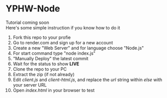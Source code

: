 # YPHW-Node

Tutorial coming soon  
Here's some simple instruction if you know how to do it  
1. Fork this repo to your profie  
2. Go to render.com and sign up for a new account  
3. Create a new "Web Server" and for language choose "Node.js"  
4. For start command type "node index.js"  
5. "Manually Deploy" the latest commit  
6. Wait for the status to show **LIVE**
7. Clone the repo to your PC  
8. Extract the zip (if not already)  
9. Edit *client.js* and *client-html.js*, and replace the *url* string within *else* with your server URL  
10. Open *index.html* in your browser to test
